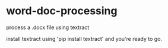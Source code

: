 # word-doc-processing
process a .docx file using textract

install textract using 'pip install textract' and you're ready to go.
